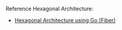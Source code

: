 Reference Hexagonal Architecture: 
 * [Hexagonal Architecture using Go (Fiber)](https://cgarciarosales97.medium.com/hexagonal-architecture-using-go-fiber-b2925fd677b5)
